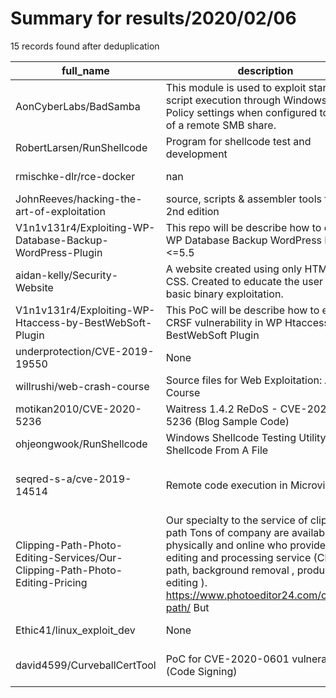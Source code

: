 
# Summary for results/2020/02/06
    
15 records found after deduplication

| full_name | description | html_url | matched_list | matched_count | pushed_at | size | stargazers_count | language | forks_count |
|------------------------------------------------------------------------------|------------------------------------------------------------------------------------------------------------------------------------------------------------------------------------------------------------------------------------------------------------------|-------------------------------------------------------------------------------------------------|-----------------------------------------------|-----------------|---------------------------|--------|--------------------|------------|---------------|
| AonCyberLabs/BadSamba | This module is used to exploit startup script execution through Windows Group Policy settings when configured to run off of a remote SMB share. | https://github.com/AonCyberLabs/BadSamba | ['exploit'] | 1 | 2020-02-06 17:40:54+00:00 | 9 | 20 | Ruby | 10 |
| RobertLarsen/RunShellcode | Program for shellcode test and development | https://github.com/RobertLarsen/RunShellcode | ['shellcode'] | 1 | 2020-02-06 13:46:55+00:00 | 9 | 0 | C | 2 |
| rmischke-dlr/rce-docker | nan | https://github.com/rmischke-dlr/rce-docker | ['rce'] | 1 | 2020-02-06 10:37:45+00:00 | 8 | 0 | Shell | 0 |
| JohnReeves/hacking-the-art-of-exploitation | source, scripts & assembler tools from the 2nd edition | https://github.com/JohnReeves/hacking-the-art-of-exploitation | ['exploit'] | 1 | 2020-02-06 10:04:59+00:00 | 25 | 0 | C | 0 |
| V1n1v131r4/Exploiting-WP-Database-Backup-WordPress-Plugin | This repo will be describe how to exploit WP Database Backup WordPress Plugin <=5.5 | https://github.com/V1n1v131r4/Exploiting-WP-Database-Backup-WordPress-Plugin | ['exploit'] | 1 | 2020-02-06 18:01:01+00:00 | 10 | 5 | | 2 |
| aidan-kelly/Security-Website | A website created using only HTML and CSS. Created to educate the user on basic binary exploitation. | https://github.com/aidan-kelly/Security-Website | ['exploit'] | 1 | 2020-02-06 21:38:32+00:00 | 403 | 0 | HTML | 0 |
| V1n1v131r4/Exploiting-WP-Htaccess-by-BestWebSoft-Plugin | This PoC will be describe how to exploit CRSF vulnerability in WP Htaccess by BestWebSoft Plugin | https://github.com/V1n1v131r4/Exploiting-WP-Htaccess-by-BestWebSoft-Plugin | ['exploit', 'vulnerability poc'] | 2 | 2020-02-06 18:00:27+00:00 | 29 | 1 | | 0 |
| underprotection/CVE-2019-19550 | None | https://github.com/underprotection/CVE-2019-19550 | ['cve-2'] | 1 | 2020-02-06 15:02:02+00:00 | 7 | 2 | | 0 |
| willrushi/web-crash-course | Source files for Web Exploitation: A Crash Course | https://github.com/willrushi/web-crash-course | ['exploit'] | 1 | 2020-02-06 16:21:51+00:00 | 3880 | 0 | PHP | 0 |
| motikan2010/CVE-2020-5236 | Waitress 1.4.2 ReDoS - CVE-2020-5236 (Blog Sample Code) | https://github.com/motikan2010/CVE-2020-5236 | ['cve-2'] | 1 | 2020-02-06 09:45:23+00:00 | 95 | 2 | Python | 1 |
| ohjeongwook/RunShellcode | Windows Shellcode Testing Utility to Run Shellcode From A File | https://github.com/ohjeongwook/RunShellcode | ['shellcode'] | 1 | 2020-02-06 06:46:02+00:00 | 5 | 8 | C++ | 4 |
| seqred-s-a/cve-2019-14514 | Remote code execution in Microvirt MEmu | https://github.com/seqred-s-a/cve-2019-14514 | ['cve-2', 'exploit', 'remote code execution'] | 3 | 2020-02-06 09:07:16+00:00 | 2 | 3 | Shell | 1 |
| Clipping-Path-Photo-Editing-Services/Our-Clipping-Path-Photo-Editing-Pricing | Our specialty to the service of clipping path Tons of company are available both physically and online who provide image editing and processing service (Clipping path, background removal , product editing ). https://www.photoeditor24.com/clipping-path/ But | https://github.com/Clipping-Path-Photo-Editing-Services/Our-Clipping-Path-Photo-Editing-Pricing | ['exploit'] | 1 | 2020-02-06 18:53:31+00:00 | 3 | 0 | | 0 |
| Ethic41/linux_exploit_dev | None | https://github.com/Ethic41/linux_exploit_dev | ['exploit'] | 1 | 2020-02-06 18:59:29+00:00 | 4 | 0 | C | 0 |
| david4599/CurveballCertTool | PoC for CVE-2020-0601 vulnerability (Code Signing) | https://github.com/david4599/CurveballCertTool | ['cve poc', 'vulnerability poc'] | 2 | 2020-02-06 22:04:17+00:00 | 144 | 5 | Shell | 3 |
